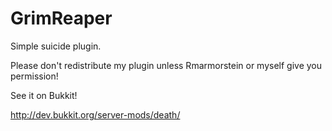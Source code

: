 GrimReaper
==========

Simple suicide plugin.

Please don't redistribute my plugin unless Rmarmorstein or myself give you permission!

See it on Bukkit! 

http://dev.bukkit.org/server-mods/death/
